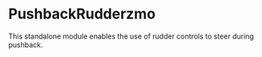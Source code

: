 PushbackRudderzmo
=================

This standalone module enables the use of rudder controls to steer during pushback.
